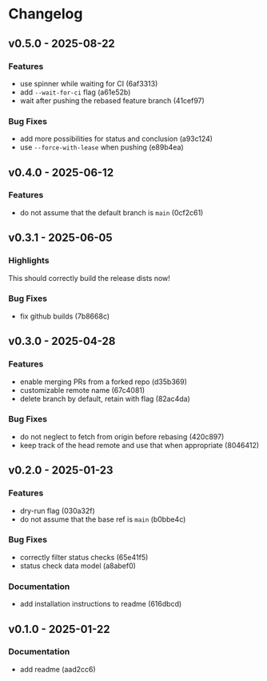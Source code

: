 # Changelog

## v0.5.0 - 2025-08-22

### Features

- use spinner while waiting for CI (6af3313)
- add `--wait-for-ci` flag (a61e52b)
- wait after pushing the rebased feature branch (41cef97)

### Bug Fixes

- add more possibilities for status and conclusion (a93c124)
- use `--force-with-lease` when pushing (e89b4ea)

## v0.4.0 - 2025-06-12

### Features

- do not assume that the default branch is `main` (0cf2c61)

## v0.3.1 - 2025-06-05

### Highlights

This should correctly build the release dists now!

### Bug Fixes

- fix github builds (7b8668c)

## v0.3.0 - 2025-04-28

### Features

- enable merging PRs from a forked repo (d35b369)
- customizable remote name (67c4081)
- delete branch by default, retain with flag (82ac4da)

### Bug Fixes

- do not neglect to fetch from origin before rebasing (420c897)
- keep track of the head remote and use that when appropriate (8046412)


## v0.2.0 - 2025-01-23

### Features

- dry-run flag (030a32f)
- do not assume that the base ref is `main` (b0bbe4c)

### Bug Fixes

- correctly filter status checks (65e41f5)
- status check data model (a8abef0)

### Documentation

- add installation instructions to readme (616dbcd)


## v0.1.0 - 2025-01-22

### Documentation

- add readme (aad2cc6)


<!-- generated by git-cliff -->
